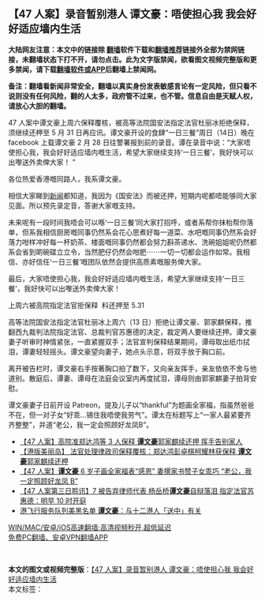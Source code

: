  <h2>【47 人案】录音暂别港人 谭文豪：唔使担心我 我会好好适应墙内生活</h2> <p class="notice"><b>大陆网友注意：本文中的链接除 <a href="https://github.com/bannedbook/fanqiang" >翻墙</a>软件下载和<a href="https://github.com/killgcd/justmysocks/blob/master/README.md">翻墙推荐</a>链接外全部为禁网链接，未翻墙状态下打不开，请勿点击。此为文字版禁闻，欲看图文视频完整版和更多禁闻，请下载<a href="https://github.com/bannedbook/fanqiang">翻墙软件或APP</a>后翻墙上禁闻网。</p><p>备注：翻墙看新闻非常安全，翻墙以真实身份发表敏感言论有一定风险，但只看不说则没有任何风险，翻的人太多，政府管不过来，也不管。信息自由是天赋人权，请放心大胆的翻墙。</b></p>  <div class="entry">  <p>47 人案中谭文豪上周六保释覆核，被高等法院国安法指定法官杜丽冰拒绝保释，须继续还柙至 5 月 31 日再应讯。谭文豪开设的食肆“一日三餐”周日（14日）晚在 facebook 上载谭文豪 2 月 28 日往警署报到前的录音。谭在录音中说：“大家唔使担心我，我会好好适应墙内嘅生活，希望大家继续支持‘一日三餐’，我好快可以出嚟送外卖俾大家！ ”</p> <p>各位热爱香港嘅同路人，我系谭文豪。</p> <p>相信大家睇到<span class='wp_keywordlink_affiliate'><a href="https://www.bannedbook.org/" title="新闻">新闻</a></span>都知道，我因为《国安法》而被还押，短期内呢都唔能够同大家见面。所以预先录定音，答谢大家嘅支持。</p>  <p>未来呢有一段时间我唔会可以喺‘一日三餐’同大家打招呼，或者系帮你抹枱帮你落单，但系我相信厨房嘅同事仍然系会花心思煮好每一道菜、水吧嘅同事仍然系会好落力咁样冲好每一杯奶茶、楼面嘅同事仍然都会努力斟茶递水、洗碗姐姐呢仍然都系会省到啲碗碟立立令，当然肥仔仍然会咁肥⋯⋯一切一切都会运作如常。我相信、亦好信任‘一日三餐’嘅团队依然会提供高质素嘅服务俾大家。</p> <p>最后，大家唔使担心我，我会好好适应墙内嘅生活，希望大家继续支持‘一日三餐’，我好快可以出嚟送外卖俾大家！</p> <p>上周六被高院指定法官拒保释  料还押至 5.31 </p>  <p>高等法院国安法指定法官杜丽冰上周六（13 日）拒绝让谭文豪、郭家麒保释，推翻西九裁判法院指定法官、总裁判官苏惠德的决定，裁定两人要继续还押。谭文豪妻子听审时神情紧张，一直紧握双手；法官宣判保释结果期间，谭母取出纸巾拭泪，谭妻轻轻摇头。谭文豪望向妻子，她点头示意，将双手放于胸口前。</p> <p>离开被告栏时，谭文豪右手按著胸口拍了数下，又向亲友挥手，亲友依依不舍与他道别。散庭后，谭妻、谭母在法庭会议室内再度拭泪，谭母则由郭家麒妻子拍背安慰。</p> <p>谭文豪妻子日前开设 Patreon，提及儿子以“thankful”为题画全家福，指虽然爸爸不在，但一对子女“好乖…锡住我唔使我劳气”。谭太在标题写上“一家人最紧要齐齐整整”，并道“老公，我一定会照顾好龙凤B”。</p>  <ul class='op-related-articles' title='相关阅读'> <li><a href='https://www.bannedbook.org/bnews/comments/20210314/1504419.html' target='_blank'>【47 人案】高院准郑达鸿等 3 人保释 <b>谭文豪</b>郭家麒续还押 挥手告别家人</a></li> <li><a href='https://www.bannedbook.org/bnews/headline/20210313/1504308.html' target='_blank'>【港版美丽岛】 法官处理律政司保释覆核：郑达鸿彭卓棋柯耀林获保释 <b>谭文豪</b>郭家麒续还柙</a></li> <li><a href='https://www.bannedbook.org/bnews/comments/20210312/1503641.html' target='_blank'>【47 人案】<b>谭文豪</b> 6 岁子画全家福表“感恩” 妻撰家书赞子女乖巧 “老公，我一定照顾好龙凤 B”</a></li> <li><a href='https://www.bannedbook.org/bnews/comments/20210304/1497753.html' target='_blank'>【47 人案第三日聆讯】7 被告弃律师代表 杨岳桥<b>谭文豪</b>自辩落泪 指定法官苏惠德：明早 10 时开庭</a></li> <li><a href='https://www.bannedbook.org/bnews/headline/20201222/1452886.html' target='_blank'>港飞行服务队列美黑名单 <b>谭文豪</b>：与十二港人「送中」有关</a></li> </ul> <p class="texttj"> <a href="https://github.com/bannedbook/fanqiang/wiki/V2ray%E6%9C%BA%E5%9C%BA" target="_blank">WIN/MAC/安卓/iOS高速翻墙:高清视频秒开,超低延迟</a><br/> <a href="https://github.com/bannedbook/fanqiang/wiki/%E7%A6%81%E9%97%BB%E7%BD%91%E5%AE%89%E5%8D%93%E7%BF%BB%E5%A2%99%E6%96%B0%E9%97%BBAPP" target="_blank">免费PC翻墙、安卓VPN翻墙APP</a></p><p> </p><a name='sharetosocial'></a>       <div><b>本文的图文或视频完整版</b>：<a href='https://www.bannedbook.org/bnews/comments/20210315/1505268.html'>【47 人案】录音暂别港人 谭文豪：唔使担心我 我会好好适应墙内生活</a></div>  </div><!--END ENTRY--> <div class="postfooter"> <div>本文标签：</div>  </div><!--END POSTFOOTER--> 